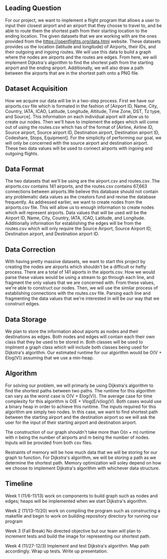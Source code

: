 ## Leading Question 
For our project, we want to implement a flight program that allows a user to input their closest airport and an airport that they choose to travel to, and be able to route them the shortest path from their starting location to the ending location. The given datasets that we are working with are the ones provided from the https://openflights.org/data.html website. These datasets provides us the location (latitude and longitude) of Airports, their IDs, and their outgoing and ingoing routes. We will use this data to build a graph where the nodes are airports and the routes are edges. From here, we will implement Dijkstra's algorithm to find the shortest path from the starting airport and the ending airport. Additionally, we will also draw a path between the airports that are in the shortest path onto a PNG file.
## Dataset Acquisition
   How we acquire our data will be in a two-step process. First we have our airports.csv file which is formated in the fashion of [Airport ID, Name, City, Country, IATA, ICAO, Latitude, Longitude, Altitude, Time Zone, DST, Tz type, and Source]. This information on each individual aiport will allow us to create our nodes. Then we'll have to implement the edges which will come out of using the routes.csv which has of the format of [Airline, Airline ID, Source airport, Source airport ID, Destination airport, Destination airport ID, Codeshare, Stops, Equipment]. For the simplicity of performing our goal, we will only be concerned with the source airport and destination airport. These two data values will be used to connect airports with ingoing and outgoing flights.
## Data Format
   The two datasets that we'll be using are the airport.csv and routes.csv. The airports.csv contains 141 airports, and the routes.csv contains 67,663 connections between airports.We believe this database should not contain any problematic data values as the creators fund and revise the database frequently. As addressed earlier, we want to create nodes from the airports.csv file. This will allow us to enough information to create nodes which will represent airports. Data values that will be used will be the Airport ID, Name, City, Country, IATA, ICAO, Latitude, and Longitude. Additionally information for establishing the edges will be from the routes.csv which will only require the Source Airport, Source Airport ID, Destination airport, and Destination airport ID.
## Data Correction
   With having pretty massive datasets, we want to start this project by creating the nodes are airports which shouldn't be a difficult or hefty process. There are a total of 141 aiports in the aiports.csv. How we would parse these values would be using a stream to go through each line, and fragment the only values that we are concerned with. From these values, we're able to construct our nodes. Then, we will use the similar process of establishing connections with the routes.csv file. Parsing each line and fragmenting the data values that we're interested in will be our way that we construct edges.

## Data Storage
   We plan to store the information about aiports as nodes and their destinations as edges. Both nodes and edges will contain each their own class that they be used to be stored in. Both classes will be used to implment a graph class which will include both classes being used for Dijkstra's algorithm. Our estimated runtime for our algorithm would be O(V + Elog(V)) assuming that we use a min-heap.

## Algorithm 
   For solving our problem, we will primarly be using Dijkstra's algorithm to find the shortest paths between two paths. The runtime for this algorithm can vary as the worst case is O(V + Elog(V)). The average case for time complexity for this algorithm is O(E + Vlog(E/v)log(V). Both cases would use a binary heap in order to achieve this runtime. The inputs required for this algorithm are simply two nodes. In this case, we want to find shortest path between the starting airport and the destination airport so we will ask the user for the input of their starting airport and destination airport.
    
   The construction of our graph shouldn't take more than O(n + m) runtime with n being the number of airports and m being the number of nodes. Inputs will be provided from both csv files.
    
   Restraints of memory will be how much data that we will be storing for our graph to function. For Dijkstra's algorithm, we will be storing a path as we determine the shortest path. Memory optimization will soley depend on how we choose to implement Dijkstra's algorithm with whichever data structure.

## Timeline
   Week 1 (11/6-11/13) work on components to build graph such as nodes and edges; heaps will be implemented when we start Dijkstra's algorithm. 
    
   Week 2 (11/13-11/20) work on compiling the program such as constructing a makefile and begin to work on building repository directory for running our program 
    
   Week 3 (Fall Break) No directed objective but our team will plan to increment tests and build the image for representing our shortest path.
    
   Week 4 (11/27-12/3) Implement and test Dijkstra's algorithm. Map path accordingly. Wrap up tests. Write up presentation.
